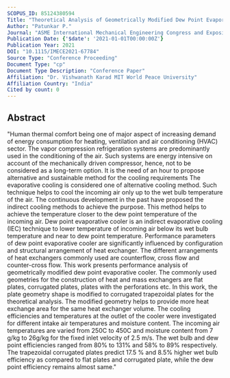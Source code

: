 ```yaml
---
SCOPUS_ID: 85124380594
Title: "Theoretical Analysis of Geometrically Modified Dew Point Evaporative Cooler"
Author: "Patunkar P."
Journal: "ASME International Mechanical Engineering Congress and Exposition, Proceedings (IMECE)"
Publication Date: {'$date': '2021-01-01T00:00:00Z'}
Publication Year: 2021
DOI: "10.1115/IMECE2021-67784"
Source Type: "Conference Proceeding"
Document Type: "cp"
Document Type Description: "Conference Paper"
Affiliation: "Dr. Vishwanath Karad MIT World Peace University"
Affiliation Country: "India"
Cited by count: 0
---
```


## Abstract
"Human thermal comfort being one of major aspect of increasing demand of energy consumption for heating, ventilation and air conditioning (HVAC) sector. The vapor compression refrigeration systems are predominantly used in the conditioning of the air. Such systems are energy intensive on account of the mechanically driven compressor, hence, not to be considered as a long-term option. It is the need of an hour to propose alternative and sustainable method for the cooling requirements The evaporative cooling is considered one of alternative cooling method. Such technique helps to cool the incoming air only up to the wet bulb temperature of the air. The continuous development in the past have proposed the indirect cooling methods to achieve the purpose. This method helps to achieve the temperature closer to the dew point temperature of the incoming air. Dew point evaporative cooler is an indirect evaporative cooling (IEC) technique to lower temperature of incoming air below its wet bulb temperature and near to dew point temperature. Performance parameters of dew point evaporative cooler are significantly influenced by configuration and structural arrangement of heat exchanger. The different arrangements of heat exchangers commonly used are counterflow, cross flow and counter-cross flow. This work presents performance analysis of geometrically modified dew point evaporative cooler. The commonly used geometries for the construction of heat and mass exchangers are flat plates, corrugated plates, plates with the perforations etc. In this work, the plate geometry shape is modified to corrugated trapezoidal plates for the theoretical analysis. The modified geometry helps to provide more heat exchange area for the same heat exchanger volume. The cooling efficiencies and temperatures at the outlet of the cooler were investigated for different intake air temperatures and moisture content. The incoming air temperatures are varied from 250C to 450C and moisture content from 7 g/kg to 26g/kg for the fixed inlet velocity of 2.5 m/s. The wet bulb and dew point efficiencies ranged from 80% to 131% and 58% to 89% respectively. The trapezoidal corrugated plates predict 17.5 % and 8.5% higher wet bulb efficiency as compared to flat plates and corrugated plate, while the dew point efficiency remains almost same."
